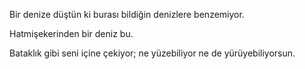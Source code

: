 Bir denize düştün ki burası bildiğin denizlere benzemiyor.

Hatmişekerinden bir deniz bu. 

Bataklık gibi seni içine çekiyor; ne yüzebiliyor ne de yürüyebiliyorsun.